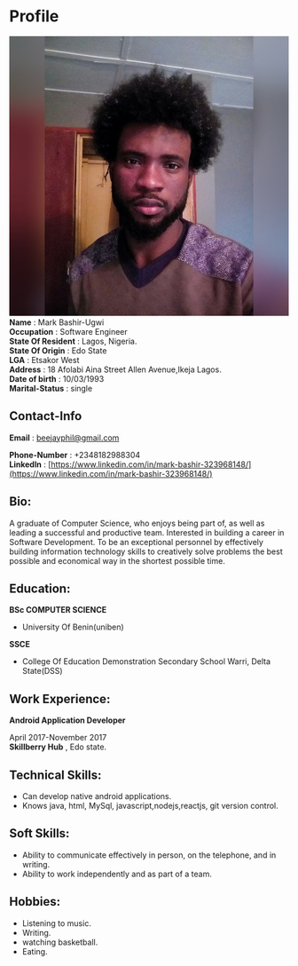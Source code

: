 # Profile
![profile image](profile.jpg)  
**Name** :  Mark Bashir-Ugwi    
**Occupation** : Software Engineer  
**State Of Resident** : Lagos, Nigeria.  
**State Of Origin** : Edo State  
**LGA** :   Etsakor West  
**Address** :  18 Afolabi Aina Street Allen Avenue,Ikeja Lagos.  
**Date of birth** : 10/03/1993   
**Marital-Status** : single
## Contact-Info
**Email** : [beejayphil@gmail.com](mailto:beejayphil@gmail.com)
 
**Phone-Number** : +2348182988304  
**LinkedIn** : [https://www.linkedin.com/in/mark-bashir-323968148/](https://www.linkedin.com/in/mark-bashir-323968148/)  
## Bio: 
A graduate of Computer Science, who enjoys being part of, as well as leading a successful and productive team. Interested in building a career in Software Development. To be an exceptional personnel by effectively building information technology skills to creatively solve problems the best possible and economical way in the shortest possible time.  
## Education:  
**BSc COMPUTER SCIENCE**  
- University Of Benin(uniben)

**SSCE**  
- College Of Education Demonstration Secondary School Warri, Delta State(DSS)

## Work Experience:  
**Android Application Developer**

April 2017-November 2017  
**Skillberry Hub** , Edo state.

## Technical Skills:

- Can develop native android applications.  
-  Knows java, html, MySql, javascript,nodejs,reactjs, git version control.

## Soft Skills: 
- Ability to communicate effectively in person, on the telephone, and in writing.  
- Ability to work independently and as part of a team.

## Hobbies:
- Listening to music.  
- Writing.  
- watching basketball.  
- Eating.



